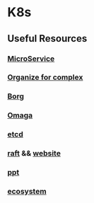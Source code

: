 # K8s

## Useful Resources

### [MicroService](https://martinfowler.com/articles/microservices.html)

### [Organize for complex](https://www.slideshare.net/npflaeging/special-edition-paper-organize-for-complexity-part-iii)

### [Borg](https://ai.google/research/pubs/pub43438)

### [Omaga](https://ai.google/research/pubs/pub41684)

### [etcd](https://coreos.com/etcd/)

### [raft](https://raft.github.io/raft.pdf)  && [website](https://raft.github.io/)


### [ppt](https://speakerdeck.com/luxas/kubernetes-architecture-fundamentals)

### [ecosystem](https://thenewstack.io/ebooks/kubernetes/state-of-kubernetes-ecosystem/)







